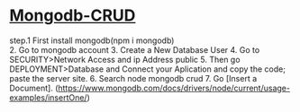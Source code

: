 # [Mongodb-CRUD](https://www.mongodb.com/docs/drivers/node/current/usage-examples/insertOne/)

step.1 First install mongodb(npm i mongodb)<br/>
2. Go to mongodb account
3. Create a New Database User
4. Go to SECURITY>Network Access and ip Address public
5. Then go DEPLOYMENT>Database and Connect your Aplication and copy the code; paste the server site.
6. Search node mongodb crud
7. Go [Insert a Document]. (https://www.mongodb.com/docs/drivers/node/current/usage-examples/insertOne/)

